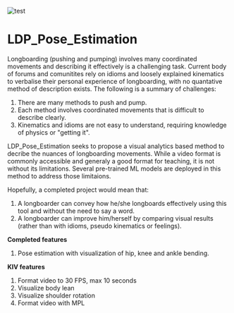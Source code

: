 ![test](https://user-images.githubusercontent.com/36811513/167272989-16becce3-bcfd-413a-bed4-4ef3344664c8.gif)

# LDP_Pose_Estimation

Longboarding (pushing and pumping) involves many coordinated movements and describing it effectively is a challenging task. Current body of forums and comunitites rely on idioms and loosely explained kinematics to verbalise their personal experience of longboarding, with no quantative method of description exists. The following is a summary of challenges:

1) There are many methods to push and pump.
2) Each method involves coordinated movements that is difficult to describe clearly.
3) Kinematics and idioms are not easy to understand, requiring knowledge of physics or "getting it".

LDP_Pose_Estimation seeks to propose a visual analytics based method to decribe the nuances of longboarding movements. While a video format is commonly accessible and generaly a good format for teaching, it is not without its limitations. Several pre-trained ML models are deployed in this method to address those limitaions.

Hopefully, a completed project would mean that:
1) A longboarder can convey how he/she longboards effectively using this tool and without the need to say a word.
2) A longboarder can improve him/herself by comparing visual results (rather than with idioms, pseudo kinematics or feelings).



**Completed features**
1) Pose estimation with visualization of hip, knee and ankle bending.

**KIV features**
1) Format video to 30 FPS, max 10 seconds
2) Visualize body lean
3) Visualize shoulder rotation
4) Format video with MPL
